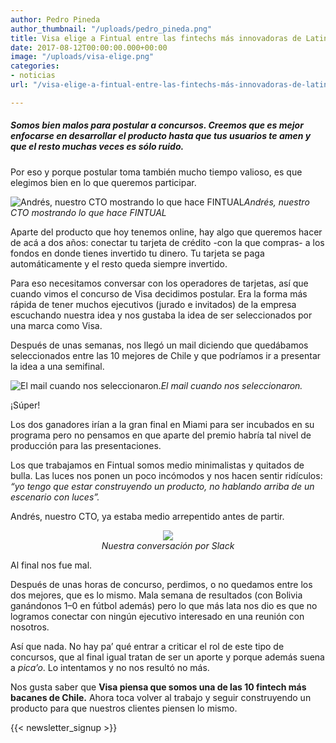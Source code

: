 ```yaml
---
author: Pedro Pineda
author_thumbnail: "/uploads/pedro_pineda.png"
title: Visa elige a Fintual entre las fintechs más innovadoras de Latinoamérica
date: 2017-08-12T00:00:00.000+00:00
image: "/uploads/visa-elige.png"
categories:
- noticias
url: "/visa-elige-a-fintual-entre-las-fintechs-más-innovadoras-de-latinoamérica-2f4b2ff27c6c/"

---
```

##### Somos bien malos para postular a concursos. Creemos que es mejor enfocarse en desarrollar el producto hasta que tus usuarios te amen y que el resto muchas veces es sólo ruido.

Por eso y porque postular toma también mucho tiempo valioso, es que elegimos bien en lo que queremos participar.

![Andrés, nuestro CTO mostrando lo que hace FINTUAL](/uploads/visa-elige-a-1702.png)_Andrés, nuestro CTO mostrando lo que hace FINTUAL_

Aparte del producto que hoy tenemos online, hay algo que queremos hacer de acá a dos años: conectar tu tarjeta de crédito -con la que compras- a los fondos en donde tienes invertido tu dinero. Tu tarjeta se paga automáticamente y el resto queda siempre invertido.

Para eso necesitamos conversar con los operadores de tarjetas, así que cuando vimos el concurso de Visa decidimos postular. Era la forma más rápida de tener muchos ejecutivos (jurado e invitados) de la empresa escuchando nuestra idea y nos gustaba la idea de ser seleccionados por una marca como Visa.

Después de unas semanas, nos llegó un mail diciendo que quedábamos seleccionados entre las 10 mejores de Chile y que podríamos ir a presentar la idea a una semifinal.

![El mail cuando nos seleccionaron.](/uploads/visa-elige-a-1527.png)_El mail cuando nos seleccionaron._

¡Súper!

Los dos ganadores irían a la gran final en Miami para ser incubados en su programa pero no pensamos en que aparte del premio habría tal nivel de producción para las presentaciones.

Los que trabajamos en Fintual somos medio minimalistas y quitados de bulla. Las luces nos ponen un poco incómodos y nos hacen sentir ridículos: _“yo tengo que estar construyendo un producto, no hablando arriba de un escenario con luces”._

Andrés, nuestro CTO, ya estaba medio arrepentido antes de partir.

<div style="text-align:center"> <figure> <img src="/uploads/visa-elige-a-5629.png"> <figcaption><i>Nuestra conversación por Slack</i></figcaption> </figure> </div>

Al final nos fue mal.

Después de unas horas de concurso, perdimos, o no quedamos entre los dos mejores, que es lo mismo. Mala semana de resultados (con Bolivia ganándonos 1–0 en fútbol además) pero lo que más lata nos dio es que no logramos conectar con ningún ejecutivo interesado en una reunión con nosotros.

Así que nada. No hay pa’ qué entrar a criticar el rol de este tipo de concursos, que al final igual tratan de ser un aporte y porque además suena a _pica’o_. Lo intentamos y no nos resultó no más.

Nos gusta saber que **Visa piensa que somos una de las 10 fintech más bacanes de Chile.** Ahora toca volver al trabajo y seguir construyendo un producto para que nuestros clientes piensen lo mismo.

{{< newsletter_signup >}}